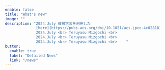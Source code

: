 ```yaml
---
enable: false
title: "What's new"
image: ""
description: "2024.July 機械学習を利用した 
              [here](https://pubs.acs.org/doi/10.1021/acs.jpcc.4c02818) <br>
              2024.July <br> Teruyasu Mizgochi <br> 
              2024.July <br> Teruyasu Mizgochi <br> 
              2024.July <br> Teruyasu Mizgochi <br>    "
button:
  enable: true
  label: "Detailed News"
  link: "/news"
---
```

